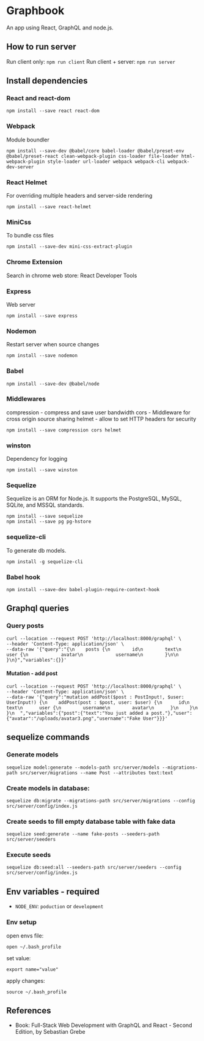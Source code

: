 # Graphbook
An app using React, GraphQL and node.js.

## How to run server
Run client only: `npm run client`
Run client + server: `npm run server`

## Install dependencies
### React and react-dom
```
npm install --save react react-dom
```

### Webpack
Module boundler
```
npm install --save-dev @babel/core babel-loader @babel/preset-env @babel/preset-react clean-webpack-plugin css-loader file-loader html-webpack-plugin style-loader url-loader webpack webpack-cli webpack-dev-server
```

### React Helmet
For overriding multiple headers and server-side rendering
```
npm install --save react-helmet
```

### MiniCss
To bundle css files
```
npm install --save-dev mini-css-extract-plugin
```

### Chrome Extension
Search in chrome web store: React Developer Tools

### Express
Web server
```
npm install --save express
```

### Nodemon
Restart server when source changes
```
npm install --save nodemon
```

### Babel
```
npm install --save-dev @babel/node
```

### Middlewares
compression - compress and save user bandwidth
cors - Middleware for cross origin source sharing
helmet - allow to set HTTP headers for security
```
npm install --save compression cors helmet
```

### winston
Dependency for logging
```
npm install --save winston
```

### Sequelize
Sequelize is an ORM for Node.js. It supports the PostgreSQL, MySQL, SQLite, and MSSQL standards.
```
npm install --save sequelize
npm install --save pg pg-hstore
```

### sequelize-cli
To generate db models.
```
npm install -g sequelize-cli
```

### Babel hook
```
npm install --save-dev babel-plugin-require-context-hook
```

## Graphql queries
### Query posts
```
curl --location --request POST 'http://localhost:8000/graphql' \
--header 'Content-Type: application/json' \
--data-raw '{"query":"{\n    posts {\n        id\n        text\n        user {\n            avatar\n            username\n        }\n\n    }\n}","variables":{}}'
```

#### Mutation - add post
```
curl --location --request POST 'http://localhost:8000/graphql' \
--header 'Content-Type: application/json' \
--data-raw '{"query":"mutation addPost($post : PostInput!, $user: UserInput!) {\n    addPost(post : $post, user: $user) {\n      id\n      text\n      user {\n        username\n        avatar\n      }\n    }\n  }\n  ","variables":{"post":{"text":"You just added a post."},"user":{"avatar":"/uploads/avatar3.png","username":"Fake User"}}}'
```

## sequelize commands
### Generate models
```
sequelize model:generate --models-path src/server/models --migrations-path src/server/migrations --name Post --attributes text:text
```
### Create models in database:
```
sequelize db:migrate --migrations-path src/server/migrations --config src/server/config/index.js
```
### Create seeds to fill empty database table with fake data
```
sequelize seed:generate --name fake-posts --seeders-path src/server/seeders
```
### Execute seeds
```
sequelize db:seed:all --seeders-path src/server/seeders --config src/server/config/index.js
```

## Env variables - required
- `NODE_ENV`: `poduction` or `development`

### Env setup
open envs file:
```
open ~/.bash_profile
```
set value:
```
export name="value"
```
apply changes:
```
source ~/.bash_profile
```

## References
- Book: Full-Stack Web Development with GraphQL and React - Second Edition, by Sebastian Grebe
